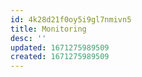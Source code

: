 ```yaml
---
id: 4k28d21f0oy5i9gl7nmivn5
title: Monitoring
desc: ''
updated: 1671275989509
created: 1671275989509
---
```


